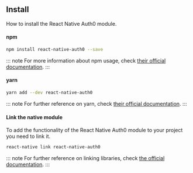 ## Install 

How to install the React Native Auth0 module.

#### npm

```bash
npm install react-native-auth0 --save
```

::: note
For more information about npm usage, check [their official documentation](https://docs.npmjs.com/).
:::

#### yarn

```bash
yarn add --dev react-native-auth0
```

::: note
For further reference on yarn, check [their official documentation](https://yarnpkg.com/en/package/jest).
:::

#### Link the native module

To add the functionality of the React Native Auth0 module to your project you need to link it.

```bash
react-native link react-native-auth0
```

::: note
For further reference on linking libraries, check [the official documentation](https://facebook.github.io/react-native/docs/linking-libraries-ios.html).
:::
